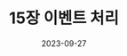 ---
title: "15장 이벤트 처리"
excerpt: "."

wirter: Myeongwoo Yoon
categories:
  - Modern Javascript
tags:
  - Programing

toc: true
toc_sticky: true
 
date: 2023-09-27
last_modified_at: 2023-09-27
---